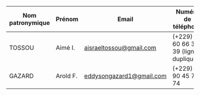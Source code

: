 | Nom patronymique | Prénom | Email | Numéro de téléphone |
|---|---|---|---|
| TOSSOU | Aimé I. | aisraeltossou@gmail.com | (+229) 01 60 66 39 39 (ligne à dupliquée)|
| GAZARD | Arold F. | eddysongazard1@gmail.com | (+229) 01 90 45 72 74|